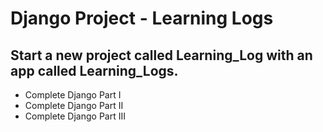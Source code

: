# Django Project - Learning Logs
## Start a new project called Learning_Log with an app called Learning_Logs.
 - Complete Django Part I
 - Complete Django Part II
 - Complete Django Part III